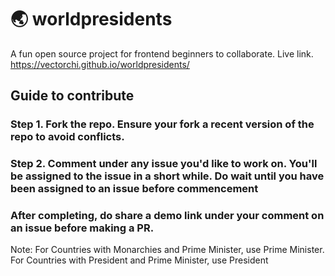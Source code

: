 # 🌏 worldpresidents
A fun open source project for frontend beginners to collaborate. Live link. https://vectorchi.github.io/worldpresidents/
## Guide to contribute
### Step 1. Fork the repo. Ensure your fork a recent version of the repo to avoid conflicts.
### Step 2. Comment under any issue you'd like to work on. You'll be assigned to the issue in a short while. Do wait until you have been assigned to an issue before commencement
### After completing, do share a demo link under your comment on an issue before making a PR.
Note: For Countries with Monarchies and Prime Minister, use Prime Minister. 
For Countries with President and Prime Minister, use President
